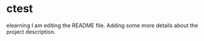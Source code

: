 # ctest
elearning
I am editing the README file. Adding some more details about the project description.
